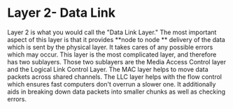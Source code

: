 # Layer 2- Data Link

Layer 2 is what you would call the "Data Link Layer." The most important aspect of this layer is that it provides **node to node ** delivery of the data which is sent by the physical layer. It takes cares of any possible errors which may occur. This layer is the most complicated layer, and therefore has two sublayers. Those two sublayers are the Media Access Control layer and the Logical Link Control Layer.  The MAC layer helps to move data packets across shared channels. The LLC layer helps with the flow control which ensures fast computers don't overrun a slower one. It additionally aids in breaking down data packets into smaller chunks as well as checking errors. 

